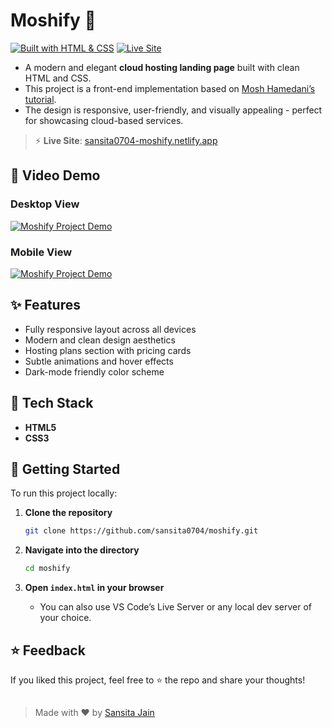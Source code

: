 # Moshify 🚀

[![Built with HTML & CSS](https://img.shields.io/badge/Built%20with-HTML%20%26%20CSS-orange?style=for-the-badge)](#)
[![Live Site](https://img.shields.io/badge/Live%20Site-Click%20Here-brightgreen?style=for-the-badge)](https://sansita0704-moshify.netlify.app)

-   A modern and elegant **cloud hosting landing page** built with clean HTML and CSS.
-   This project is a front-end implementation based on [Mosh Hamedani’s tutorial](https://codewithmosh.com/p/the-ultimate-html-css-part3).
-   The design is responsive, user-friendly, and visually appealing - perfect for showcasing cloud-based services.

> ⚡ **Live Site**: [sansita0704-moshify.netlify.app](https://sansita0704-moshify.netlify.app)

## 🎥 Video Demo

### Desktop View

[![Moshify Project Demo](https://img.youtube.com/vi/RHplrlISizw/maxresdefault.jpg)](https://youtu.be/RHplrlISizw)

### Mobile View

[![Moshify Project Demo](https://img.youtube.com/vi/B9PHJjIal_g/maxresdefault.jpg)](https://youtu.be/B9PHJjIal_g)

## ✨ Features

-   Fully responsive layout across all devices
-   Modern and clean design aesthetics
-   Hosting plans section with pricing cards
-   Subtle animations and hover effects
-   Dark-mode friendly color scheme

## 🔧 Tech Stack

-   **HTML5**
-   **CSS3**

## 🚀 Getting Started

To run this project locally:

1. **Clone the repository**

    ```bash
    git clone https://github.com/sansita0704/moshify.git
    ```

2. **Navigate into the directory**

    ```bash
    cd moshify
    ```

3. **Open `index.html` in your browser**
    - You can also use VS Code’s Live Server or any local dev server of your choice.

## ⭐ Feedback

If you liked this project, feel free to ⭐ the repo and share your thoughts!

##

> Made with ❤️ by [Sansita Jain](mailto:sansita7406@gmail.com)
